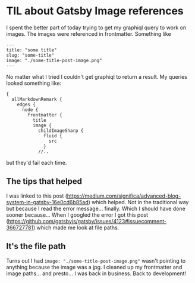 # TIL about Gatsby Image references

I spent the better part of today trying to get my graphiql query to work on images. The images were referenced in frontmatter. Something like

```code
---
title: "some title"
slug: "some-title"
image: "./some-title-post-image.png"
---
``` 

No matter what I tried I couldn't get graphiql to return a result. My queries looked something like:
```
{
  allMarkdownRemark {
    edges {
      node {
        frontmatter {
          title
          image {
            childImageSharp {
              fluid {
                src
              }
            //..
```
but they'd fail each time. 

## The tips that helped

I was linked to this post (https://medium.com/significa/advanced-blog-system-in-gatsby-16e0cd6b85ad) which helped. Not in the traditional way but because I read the error message... finally. Which I should have done sooner because... When I googled the error I got this post (https://github.com/gatsbyjs/gatsby/issues/4123#issuecomment-366727781) which made me look at file paths.

## It's the file path 

Turns out I had `image: "./some-title-post-image.png"` wasn't pointing to anything because the image was a jpg. I cleaned up my frontmatter and image paths... and presto... I was back in business. Back to development!